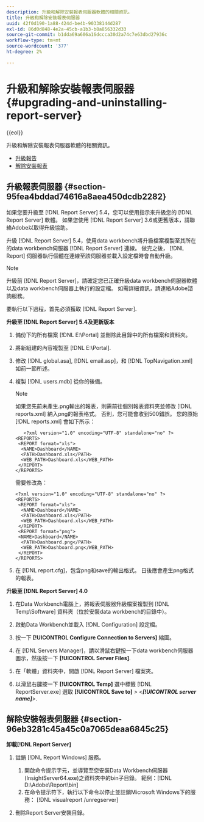 ```yaml
---
description: 升級和解除安裝報表伺服器軟體的相關資訊。
title: 升級和解除安裝報表伺服器
uuid: 42f0d190-1a88-424d-be4b-90338144d287
exl-id: 86d0d848-4e2a-45cb-a1b3-b8a856332d33
source-git-commit: b1dda69a606a16dccca30d2a74c7e63dbd27936c
workflow-type: tm+mt
source-wordcount: '377'
ht-degree: 2%

---
```


# 升級和解除安裝報表伺服器{#upgrading-and-uninstalling-report-server}

{{eol}}

升級和解除安裝報表伺服器軟體的相關資訊。

* [升級報告](../../../home/c-rpt-oview/c-inst-rpt/c-upgrade-uninstall-rpt.md#section-95fea4bddad74616a8aea450dcdb2282)
* [解除安裝報表](../../../home/c-rpt-oview/c-inst-rpt/c-upgrade-uninstall-rpt.md#section-96eb3281c45a45c0a7065deaa6845c25)

## 升級報表伺服器 {#section-95fea4bddad74616a8aea450dcdb2282}

如果您要升級至 [!DNL Report Server] 5.4，您可以使用指示來升級您的 [!DNL Report Server] 軟體。 如果您使用 [!DNL Report Server] 3.6或更舊版本，請聯絡Adobe以取得升級協助。

升級 [!DNL Report Server] 5.4，使用data workbench將升級檔案複製至其所在的data workbench伺服器 [!DNL Report Server] 連線。 做完之後， [!DNL Report] 伺服器執行個體在連線至該伺服器並載入設定檔時會自動升級。

>[!NOTE]
>
>升級前 [!DNL Report Server]，請確定您已正確升級data workbench伺服器軟體以及data workbench伺服器上執行的設定檔。 如需詳細資訊，請連絡Adobe諮詢服務。

要執行以下過程，首先必須獲取 [!DNL Report Server].

**升級至 [!DNL Report Server] 5.4及更新版本**

1. 備份下的所有檔案 [!DNL E:\Portal] 並刪除此目錄中的所有檔案和資料夾。
1. 將新組建的內容複製至 [!DNL E:\Portal].
1. 修改 [!DNL global.asa], [!DNL email.asp]，和 [!DNL TopNavigation.xml] 如前一節所述。

1. 複製 [!DNL users.mdb] 從你的後備。

   >[!NOTE]
   >
   >如果您先前未產生.png輸出的報表，則需前往個別報表資料夾並修改 [!DNL reports.xml] 納入png的報表格式。 否則，您可能會收到500錯誤。 您的原始 [!DNL reports.xml] 會如下所示：

   ```
      <?xml version="1.0" encoding="UTF-8" standalone="no" ?>
   <REPORTS>
    <REPORT format="xls">
     <NAME>Dashboard</NAME>
     <PATH>Dashboard.xls</PATH>
     <WEB_PATH>Dashboard.xls</WEB_PATH>
    </REPORT>
   </REPORTS>
   ```

   需要修改為：

   ```
   <?xml version="1.0" encoding="UTF-8" standalone="no" ?>
   <REPORTS>
    <REPORT format="xls">
     <NAME>Dashboard</NAME>
     <PATH>Dashboard.xls</PATH>
     <WEB_PATH>Dashboard.xls</WEB_PATH>
    </REPORT>
    <REPORT format="png">
    <NAME>Dashboard</NAME>
     <PATH>Dashboard.png</PATH>
     <WEB_PATH>Dashboard.png</WEB_PATH>
    </REPORT>
   </REPORTS>
   ```

1. 在 [!DNL report.cfg]，包含png和save的輸出格式。 日後應會產生png格式的報表。

**升級至 [!DNL Report Server] 4.0**

1. 在Data Workbench電腦上，將報表伺服器升級檔案複製到 [!DNL Temp\Software] 資料夾（位於安裝data workbench的目錄中）。
1. 啟動Data Workbench並載入 [!DNL Configuration] 設定檔。
1. 按一下 **[!UICONTROL Configure Connection to Servers]** 縮圖。
1. 在 [!DNL Servers Manager]，請以滑鼠右鍵按一下data workbench伺服器圖示，然後按一下 **[!UICONTROL Server Files]**.

1. 在「軟體」資料夾中，開啟 [!DNL Report Server] 檔案夾。
1. 以滑鼠右鍵按一下 **[!UICONTROL Temp]** 選中標籤 [!DNL ReportServer.exe] 選取 **[!UICONTROL Save to]** > *&lt;**[!UICONTROL server name]**>*.

## 解除安裝報表伺服器 {#section-96eb3281c45a45c0a7065deaa6845c25}

**卸載[!DNL Report Server]**

1. 註銷 [!DNL Report Windows] 服務。

   1. 開啟命令提示字元，並導覽至您安裝Data Workbench伺服器(InsightServer64.exe)之資料夾中的bin子目錄。 範例：[!DNL D:\Adobe\Report\bin]
   1. 在命令提示符下，執行以下命令以停止並註銷Microsoft Windows下的服務： [!DNL visualreport /unregserver]

1. 刪除Report Server安裝目錄。
